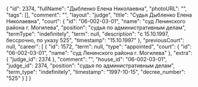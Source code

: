 {
    "id": 2374,
    "fullName": "Дыбленко Елена Николаевна",
    "photoURL": "",
    "tags": [],
    "comment": "",
    "layout": "judge",
    "title": "Судья Дыбленко Елена Николаевна",
    "court": {
        "id": "06-002-03-01",
        "name": "суд Ленинского района г. Могилева",
        "position": "судья по административным делам",
        "termType": "indefinitely",
        "term": null,
        "description": "c 15.10.1997, бессрочно, по указу 525",
        "timestamp": "15.10.1997"
    },
    "previousCourt": null,
    "career": [
        {
            "id": 1572,
            "term": null,
            "type": "appointed",
            "court": {
                "id": "06-002-03-01",
                "name": "суд Ленинского района г. Могилева"
            },
            "extra": {
                "judge_id": 2374
            },
            "comment": "",
            "house_id": "06-002-03-01",
            "judge_id": 2374,
            "position": "судья по административным делам",
            "term_type": "indefinitely",
            "timestamp": "1997-10-15",
            "decree_number": "525"
        }
    ]
}